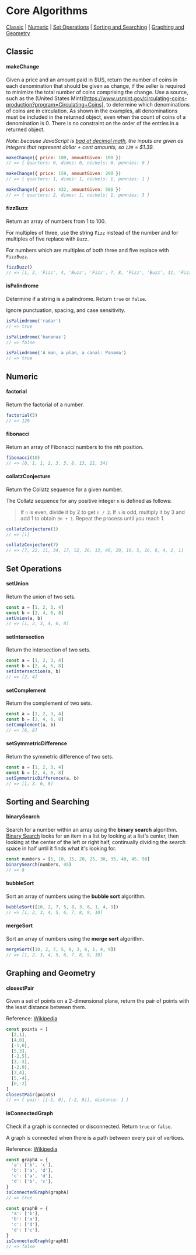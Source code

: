 # Core Algorithms

[Classic](#classic) | [Numeric](#numeric) | [Set Operations](#set-operations) | [Sorting and Searching](#sorting-and-searching) | [Graphing and Geometry](#graphing-and-geometry)

## Classic

#### makeChange

Given a price and an amount paid in $US, return the number of coins in each denomination that should be given as change, if the seller is required to minimize the total number of coins comprising the change. Use a source, such as the (United States Mint)[https://www.usmint.gov/circulating-coins-production?program=Circulating+Coins], to determine which denominations of coins are in circulation. As shown in the examples, all denominations must be included in the returned object, even when the count of coins of a denomination is 0. There is no constraint on the order of the entries in a returned object.

_Note: because JavaScript is [bad at decimal math](http://adripofjavascript.com/blog/drips/avoiding-problems-with-decimal-math-in-javascript.html), the inputs are given as integers that represent dollar + cent amounts, so `139` = $1.39._

```javascript
makeChange({ price: 100, amountGiven: 100 })
// => { quarters: 0, dimes: 0, nickels: 0, pennies: 0 }

makeChange({ price: 159, amountGiven: 200 })
// => { quarters: 1, dimes: 1, nickels: 1, pennies: 1 }

makeChange({ price: 432, amountGiven: 500 })
// => { quarters: 2, dimes: 1, nickels: 1, pennies: 3 }
```

#### fizzBuzz

Return an array of numbers from 1 to 100.

For multiples of three, use the string `Fizz` instead of the number and for multiples of five replace with `Buzz`.

For numbers which are multiples of both three and five replace with `FizzBuzz`.

```javascript
fizzBuzz()
// => [1, 2, 'Fizz', 4, 'Buzz', 'Fizz', 7, 8, 'Fizz', 'Buzz', 11, 'Fizz', 13, 14, 'FizzBuzz', ...]
```

#### isPalindrome

Determine if a string is a palindrome. Return `true` or `false`.

Ignore punctuation, spacing, and case sensitivity.

```javascript
isPalindrome('radar')
// => true

isPalindrome('bananas')
// => false

isPalindrome('A man, a plan, a canal: Panama')
// => true
```

## Numeric

#### factorial

Return the factorial of a number.

```javascript
factorial(5)
// => 120
```

#### fibonacci

Return an array of Fibonacci numbers to the _nth_ position.

```javascript
fibonacci(10)
// => [0, 1, 1, 2, 3, 5, 8, 13, 21, 34]
```

#### collatzConjecture

Return the Collatz sequence for a given number.

The Collatz sequence for any positive integer `n` is defined as follows:

> If `n` is even, divide it by 2 to get `n / 2`. If `n` is odd, multiply it by 3 and add 1 to obtain `3n + 1`. Repeat the process until you reach 1.

```javascript
collatzConjecture(1)
// => [1]

collatzConjecture(7)
// => [7, 22, 11, 34, 17, 52, 26, 13, 40, 20, 10, 5, 16, 8, 4, 2, 1]
```


## Set Operations

#### setUnion

Return the union of two sets.

```javascript
const a = [1, 2, 3, 4]
const b = [2, 4, 6, 8]
setUnion(a, b)
// => [1, 2, 3, 4, 6, 8]
```

#### setIntersection

Return the intersection of two sets.

```javascript
const a = [1, 2, 3, 4]
const b = [2, 4, 6, 8]
setIntersection(a, b)
// => [2, 4]
```

#### setComplement

Return the complement of two sets.

```javascript
const a = [1, 2, 3, 4]
const b = [2, 4, 6, 8]
setComplement(a, b)
// => [6, 8]
```

#### setSymmetricDifference

Return the symmetric difference of two sets.

```javascript
const a = [1, 2, 3, 4]
const b = [2, 4, 6, 8]
setSymmetricDifference(a, b)
// => [1, 3, 6, 8]
```


## Sorting and Searching

#### binarySearch

Search for a number within an array using the **binary search** algorithm.
[Binary Search](https://en.wikipedia.org/wiki/Binary_search_algorithm) looks for an item in a list by looking at a list's center, then looking at the center of the left or right half, continually dividing the search space in half until it finds what it's looking for.

```javascript
const numbers = [5, 10, 15, 20, 25, 30, 35, 40, 45, 50]
binarySearch(numbers, 45)
// => 8
```

#### bubbleSort

Sort an array of numbers using the **bubble sort** algorithm.

```javascript
bubbleSort([10, 2, 7, 5, 8, 3, 6, 1, 4, 9])
// => [1, 2, 3, 4, 5, 6, 7, 8, 9, 10]
```

#### mergeSort

Sort an array of numbers using the **merge sort** algorithm.

```javascript
mergeSort([10, 2, 7, 5, 8, 3, 6, 1, 4, 9])
// => [1, 2, 3, 4, 5, 6, 7, 8, 9, 10]
```


## Graphing and Geometry

#### closestPair

Given a set of points on a 2-dimensional plane, return the pair of points with the least distance between them.

Reference: [Wikipedia](https://en.wikipedia.org/wiki/Closest_pair_of_points_problem)

```javascript
const points = [
  [2,1],
  [4,0],
  [-1,0],
  [5,3],
  [-2,5],
  [3,-3],
  [-2,0],
  [3,4],
  [5,-4],
  [0,-2]
]
closestPair(points)
// => { pair: [[-1, 0], [-2, 0]], distance: 1 }
```

#### isConnectedGraph

Check if a graph is connected or disconnected. Return `true` or `false`.

A graph is connected when there is a path between every pair of vertices.

Reference: [Wikipedia](https://en.wikipedia.org/wiki/Connectivity_(graph_theory))

```javascript
const graphA = {
  'a': ['b', 'c'],
  'b': ['a', 'd'],
  'c': ['a', 'd'],
  'd': ['b', 'c'],
}
isConnectedGraph(graphA)
// => true

const graphB = {
  'a': ['b'],
  'b': ['a'],
  'c': ['d'],
  'd': ['c'],
}
isConnectedGraph(graphB)
// => false
```
